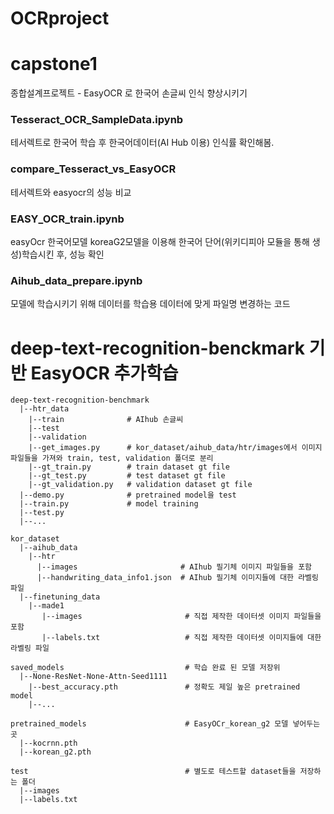 # OCRproject
# capstone1
종합설계프로젝트 - EasyOCR 로 한국어 손글씨 인식 향상시키기


### Tesseract_OCR_SampleData.ipynb
테서렉트로 한국어 학습 후 한국어데이터(AI Hub 이용) 인식률 확인해봄.
### compare_Tesseract_vs_EasyOCR 
테서렉트와 easyocr의 성능 비교

### EASY_OCR_train.ipynb
easyOcr 한국어모델 koreaG2모델을 이용해 한국어 단어(위키디피아 모듈을 통해 생성)학습시킨 후, 성능 확인

### Aihub_data_prepare.ipynb
모델에 학습시키기 위해 데이터를 학습용 데이터에 맞게 파일명 변경하는 코드


# deep-text-recognition-benckmark 기반 EasyOCR 추가학습     
    deep-text-recognition-benchmark
      |--htr_data              
        |--train              # AIhub 손글씨
        |--test               
        |--validation        
        |--get_images.py      # kor_dataset/aihub_data/htr/images에서 이미지 파일들을 가져와 train, test, validation 폴더로 분리
        |--gt_train.py        # train dataset gt file
        |--gt_test.py         # test dataset gt file
        |--gt_validation.py   # validation dataset gt file
      |--demo.py              # pretrained model을 test               
      |--train.py             # model training
      |--test.py
      |--...
        
    kor_dataset
      |--aihub_data
        |--htr
          |--images                       # AIhub 필기체 이미지 파일들을 포함
          |--handwriting_data_info1.json  # AIhub 필기체 이미지들에 대한 라벨링 파일
      |--finetuning_data
        |--made1
           |--images                       # 직접 제작한 데이터셋 이미지 파일들을 포함
           |--labels.txt                   # 직접 제작한 데이터셋 이미지들에 대한 라벨링 파일
           
    saved_models                           # 학습 완료 된 모델 저장위
      |--None-ResNet-None-Attn-Seed1111 
        |--best_accuracy.pth               # 정확도 제일 높은 pretrained model
        |--...
        
    pretrained_models                      # EasyOCr_korean_g2 모델 넣어두는 곳
      |--kocrnn.pth
      |--korean_g2.pth
        
    test                                   # 별도로 테스트할 dataset들을 저장하는 폴더
      |--images
      |--labels.txt
